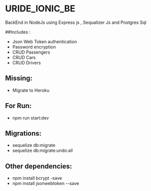 # URIDE_IONIC_BE
BackEnd in NodeJs using Express js , Sequalizer Js and Postgres Sql

##Includes :
* Json Web Token authentication
* Password encryption
* CRUD Passengers
* CRUD Cars
* CRUD Drivers

## Missing:
* Migrate to Heroku

## For Run:
* npm run start:dev

## Migrations:
* sequelize db:migrate
* sequelize db:migrate:undo:all

## Other dependencies:
* npm install bcrypt -save
* npm install jsonwebtoken --save
